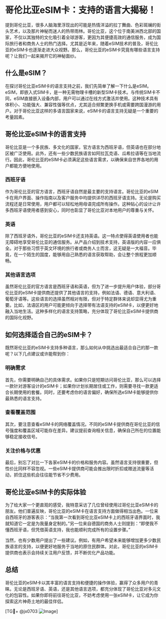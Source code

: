 # 哥伦比亚eSIM卡：支持的语言大揭秘！

提到哥伦比亚，很多人脑海里浮现出的可能是热情洋溢的拉丁舞曲、色彩斑斓的街头艺术，以及那片神秘而迷人的热带雨林。哥伦比亚，这个位于南美洲西北部的国家，不仅以其独特的文化吸引着全球游客，更因为其便捷高效的通信服务，成为国际旅行者和商务人士的热门选择。尤其是近年来，随着eSIM技术的普及，哥伦比亚的eSIM卡也逐渐走进大众视野。那么，哥伦比亚的eSIM卡究竟有哪些语言支持呢？让我们一起来揭开它的神秘面纱。

## 什么是eSIM？

在探讨哥伦比亚eSIM卡的语言支持之前，我们先简单了解一下什么是eSIM。eSIM，即嵌入式SIM卡，是一种无需物理卡槽的新型SIM卡技术。与传统SIM卡不同，eSIM直接嵌入设备内部，用户可以通过在线方式激活并使用。这种技术具有体积小、功能强大、兼容性强等优点，尤其适合频繁更换手机或需要跨国漫游的用户。对于哥伦比亚这样的多语言国家来说，eSIM卡的语言支持无疑是一个重要的考量因素。

## 哥伦比亚eSIM卡的语言支持

哥伦比亚是一个多民族、多文化的国家，官方语言为西班牙语，但英语也在部分地区被广泛使用。此外，还有一些少数民族语言如阿拉瓦克语、瓜希拉语等在当地流行。因此，哥伦比亚的eSIM卡必须满足这些语言需求，以确保来自世界各地的用户都能方便地使用。

### 西班牙语

作为哥伦比亚的官方语言，西班牙语自然是最主要的支持语言。哥伦比亚的eSIM卡在用户界面、操作指南以及客户服务中均提供详尽的西班牙语支持。无论是购买流程还是日常使用，用户都可以轻松地用母语完成所有操作。这种贴心的设计让许多西班牙语使用者感到安心，同时也彰显了哥伦比亚对本地用户的尊重与关怀。

### 英语

除了西班牙语外，哥伦比亚的eSIM卡还支持英语。这一特点使得英语使用者也能无障碍地享受哥伦比亚的通信服务。从产品介绍到技术支持，英语版的内容一应俱全。对于那些习惯于英文环境的旅行者或商务人士而言，这无疑是一大福音。毕竟，在一个陌生的国度，能够用自己熟悉的语言获取帮助，会让整个旅程更加顺畅。

### 其他语言选项

虽然哥伦比亚的官方语言是西班牙语和英语，但为了进一步提升用户体验，部分哥伦比亚的eSIM卡提供商还提供了其他语言的支持，例如法语、德语、意大利语、葡萄牙语等。这些语言的选择虽然相对有限，但对于特定群体来说却显得尤为重要。比如，法语区的用户可能更倾向于选择带有法语支持的eSIM卡，以便更好地融入当地生活。这种多样化的语言支持策略，充分体现了哥伦比亚eSIM卡提供商的国际化视野。

## 如何选择适合自己的eSIM卡？

既然哥伦比亚的eSIM卡支持多种语言，那么如何从中挑选出最适合自己的那一款呢？以下几点建议或许能帮到你：

### 明确需求

首先，你需要明确自己的具体需求。如果你只是短期访问哥伦比亚，那么可以选择一款针对游客设计的eSIM卡；如果你计划长期居住或工作，则需要寻找一款更适合长期使用的套餐。同时，还要考虑你的语言偏好，确保所选eSIM卡能够提供你最熟悉的语言支持。

### 查看覆盖范围

其次，要注意查看eSIM卡的网络覆盖情况。不同的eSIM卡提供商在哥伦比亚的信号强度和覆盖区域可能存在差异。建议提前查询相关信息，确保自己所在的位置能够稳定接收信号。

### 关注价格与优惠

最后，别忘了对比一下各家eSIM卡的价格和服务内容。虽然语言支持很重要，但性价比同样不容忽视。一些eSIM卡提供商可能会推出限时折扣或赠送流量等活动，抓住这些机会往往能节省不少费用。

## 哥伦比亚eSIM卡的实际体验

为了给大家一个更直观的感受，我特意采访了几位曾经使用过哥伦比亚eSIM卡的朋友。他们普遍反映，哥伦比亚的eSIM卡在语言支持方面做得相当出色。一位来自西班牙的游客表示：“当我第一次看到哥伦比亚eSIM卡上的西班牙语界面时，我就知道它一定是为我量身定制的。”另一位来自德国的商务人士则提到：“即使我不懂西班牙语，但凭借英语支持，我也能顺利完成所有的设置步骤。”

当然，也有少数用户提出了一些建议。例如，有用户希望未来能够增加更多少数民族语言的支持，以便更好地服务于当地的原住民群体。对此，哥伦比亚的eSIM卡提供商也表示会持续关注用户反馈，并不断优化产品功能。

## 总结

哥伦比亚的eSIM卡以其丰富的语言支持和便捷的操作体验，赢得了众多用户的青睐。无论是西班牙语、英语，还是其他语言选项，都充分体现了哥伦比亚对多元文化的包容性。如果你即将前往哥伦比亚，不妨考虑使用一张eSIM卡，让它成为你探索这片神奇土地的最佳伴侣。

[TG💪+ @jx0703 ![Image](https://github.com/user-attachments/assets/dbca1d08-cadb-493c-b0ec-ad6f7a83f270)]
